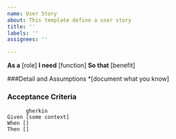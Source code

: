 ```yaml
---
name: User Story
about: This template define a user story
title: ''
labels: ''
assignees: ''

---
```


**As a** [role]
**I need** [function]
**So that** [benefit]

###Detail and Assumptions
       *[document what you know]
### Acceptance Criteria 
          gherkin
    Given [some context]
    When []
    Then []
